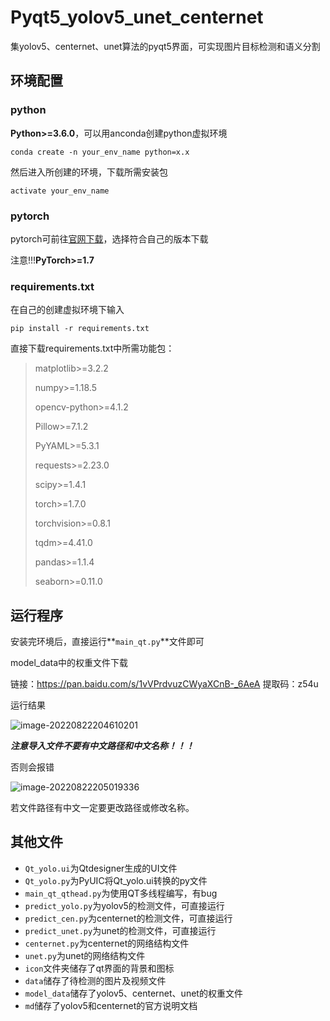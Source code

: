 # Pyqt5_yolov5_unet_centernet
集yolov5、centernet、unet算法的pyqt5界面，可实现图片目标检测和语义分割

## 环境配置

### python

**Python>=3.6.0**，可以用anconda创建python虚拟环境

`conda create -n your_env_name python=x.x`

然后进入所创建的环境，下载所需安装包

`activate your_env_name`

### pytorch

pytorch可前往[官网下载](https://pytorch.org/get-started/previous-versions/)，选择符合自己的版本下载

注意!!!**PyTorch>=1.7**

### requirements.txt

在自己的创建虚拟环境下输入

`pip install -r requirements.txt`

直接下载requirements.txt中所需功能包：

> matplotlib>=3.2.2
>
> numpy>=1.18.5
>
> opencv-python>=4.1.2
>
> Pillow>=7.1.2
>
> PyYAML>=5.3.1
>
> requests>=2.23.0
>
> scipy>=1.4.1
>
> torch>=1.7.0
>
> torchvision>=0.8.1
>
> tqdm>=4.41.0
>
> pandas>=1.1.4
>
> seaborn>=0.11.0

## 运行程序

安装完环境后，直接运行**`main_qt.py`**文件即可

model_data中的权重文件下载

链接：https://pan.baidu.com/s/1vVPrdvuzCWyaXCnB-_6AeA 
提取码：z54u

运行结果

![image-20220822204610201](https://ghigher-picture-bed.oss-cn-qingdao.aliyuncs.com/img/image-20220822204610201.png)

***注意导入文件不要有中文路径和中文名称！！！***

否则会报错

![image-20220822205019336](https://ghigher-picture-bed.oss-cn-qingdao.aliyuncs.com/img/image-20220822205019336.png)

若文件路径有中文一定要更改路径或修改名称。

## 其他文件

- `Qt_yolo.ui`为Qtdesigner生成的UI文件
- `Qt_yolo.py`为PyUIC将Qt_yolo.ui转换的py文件
- `main_qt_qthead.py`为使用QT多线程编写，有bug
- `predict_yolo.py`为yolov5的检测文件，可直接运行
- `predict_cen.py`为centernet的检测文件，可直接运行
- `predict_unet.py`为unet的检测文件，可直接运行
- `centernet.py`为centernet的网络结构文件
- `unet.py`为unet的网络结构文件
- `icon`文件夹储存了qt界面的背景和图标
- `data`储存了待检测的图片及视频文件
- `model_data`储存了yolov5、centernet、unet的权重文件
- `md`储存了yolov5和centernet的官方说明文档
